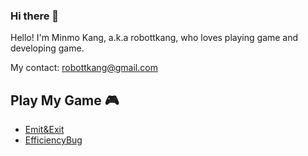 ### Hi there 👋

Hello! I'm Minmo Kang, a.k.a robottkang, who loves playing game and developing game.

My contact: robottkang@gmail.com

## Play My Game 🎮

- [Emit&Exit](https://robottkang.itch.io/emitexit)
- [EfficiencyBug](https://play.google.com/store/apps/details?id=com.Cracker.EfficiencyBug)
<!--
**robottkang/robottkang** is a ✨ _special_ ✨ repository because its `README.md` (this file) appears on your GitHub profile.

Here are some ideas to get you started:

- 🔭 I’m currently working on ...
- 🌱 I’m currently learning ...
- 👯 I’m looking to collaborate on ...
- 🤔 I’m looking for help with ...
- 💬 Ask me about ...
- 📫 How to reach me: ...
- 😄 Pronouns: ...
- ⚡ Fun fact: ...
-->
